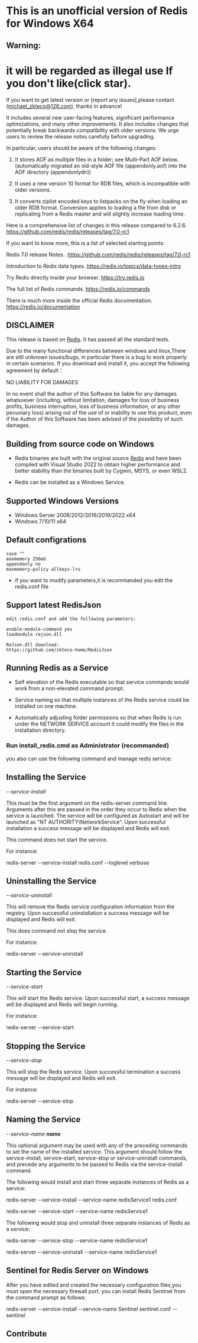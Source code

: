 # This is an unofficial version of Redis for Windows X64<!-- [zkteco-home](https://github.com/zkteco-home/redis-windows)-->

## Warning:

# it will be regarded as illegal use If you don't like(click star).

If you want to get latest version or [report any issues],please contact (michael_zkteco@126.com), thanks in advance!

It includes several new user-facing features, significant performance
optimizations, and many other improvements. It also includes changes that
potentially break backwards compatibility with older versions. We urge users to
review the release notes carefully before upgrading.

In particular, users should be aware of the following changes:

1. It stores AOF as multiple files in a folder; see Multi-Part AOF below.
   (automatically migrated an old-style AOF file (appendonly.aof) into the AOF directory (appendonlydir))

2. It uses a new version 10 format for RDB files, which is incompatible
   with older versions.

3. It converts ziplist encoded keys to listpacks on the fly when loading
   an older RDB format. Conversion applies to loading a file from disk or
   replicating from a Redis master and will slightly increase loading time.

Here is a comprehensive list of changes in this release compared to 6.2.6.
https://github.com/redis/redis/releases/tag/7.0-rc1

If you want to know more, this is a list of selected starting points:

Redis 7.0 release Notes . https://github.com/redis/redis/releases/tag/7.0-rc1

Introduction to Redis data types. https://redis.io/topics/data-types-intro

Try Redis directly inside your browser. https://try.redis.io

The full list of Redis commands. https://redis.io/commands

There is much more inside the official Redis documentation. https://redis.io/documentation

## DISCLAIMER

This release is based on [Redis](https://github.com/redis/redis). It has passed all the standard tests.

Due to the many functional differences between windows and linux,There are still unknown issues/bugs, in particular
there is a bug to work properly in certain scenarios.
If you download and install it, you accept the following agreement by default：

NO LIABILITY FOR DAMAGES

In no event shall the author of this Software be liable for any damages whatsoever (including, without limitation,
damages for loss of business profits, business interruption, loss of business information, or any other pecuniary loss)
arising out of the use of or inability to use this product, even if the Author of this Software has been advised of the
possibility of such damages.

## Building from source code on Windows

- Redis binaries are built with the original source [Redis](https://github.com/redis/redis) and have been compiled with
  Visual Studio 2022 to obtain higher performance and better stability than the binaries built by Cygwin, MSYS, or even
  WSL2.

- Redis can be installed as a Windows Service.

## Supported Windows Versions

- Windows Server 2008/2012/2016/2019/2022 x64
- Windows 7/10/11 x64

## Default configrations

	save ""
	maxmemory 256mb
	appendonly no
	maxmemory-policy allkeys-lru

- if you want to modify parameters,it is recommanded you edit the redis.conf file

## Support latest RedisJson

	edit redis.conf and add the following parameters:
	
	enable-module-command yes
	loadmodule rejson.dll

	ReJson.dll download:
	https://github.com/zkteco-home/RedisJson

## Running Redis as a Service

- Self elevation of the Redis executable so that service commands would work from a non-elevated command prompt.

- Service naming so that multiple instances of the Redis service could be installed on one machine.

- Automatically adjusting folder permissions so that when Redis is run under the NETWORK SERVICE account it could modify
  the files in the installation directory.

### Run install_redis.cmd as Administrator  (recommanded)

you also can use the following command and manage redis service:


Installing the Service
------------------------

*--service-install*

This must be the first argument on the redis-server command line. Arguments after this are passed in the order they
occur to Redis when the service is launched. The service will be configured as Autostart and will be launched as "NT
AUTHORITY\\NetworkService". Upon successful installation a success message will be displayed and Redis will exit.

This command does not start the service.

For instance:

redis-server --service-install redis.conf --loglevel verbose

Uninstalling the Service
------------------------

*--service-uninstall*

This will remove the Redis service configuration information from the registry. Upon successful uninstallation a success
message will be displayed and Redis will exit.

This does command not stop the service.

For instance:

redis-server --service-uninstall

Starting the Service
--------------------

*--service-start*

This will start the Redis service. Upon successful start, a success message will be displayed and Redis will begin
running.

For instance:

redis-server --service-start

Stopping the Service
--------------------

*--service-stop*

This will stop the Redis service. Upon successful termination a success message will be displayed and Redis will exit.

For instance:

redis-server --service-stop

Naming the Service
------------------

*--service-name **name***

This optional argument may be used with any of the preceding commands to set the name of the installed service. This
argument should follow the service-install, service-start, service-stop or service-uninstall commands, and precede any
arguments to be passed to Redis via the service-install command.

The following would install and start three separate instances of Redis as a service:

redis-server --service-install --service-name redisService1 redis.conf

redis-server --service-start --service-name redisService1

The following would stop and uninstall three separate instances of Redis as a service:

redis-server --service-stop --service-name redisService1

redis-server --service-uninstall --service-name redisService1


Sentinel for Redis Server on Windows
------------------------------------


After you have edited and created the necessary configuration files,you must open the necessary firewall port. you can
install Redis Sentinel from the command prompt as follows:

redis-server --service-install --service-name Sentinel sentinel.conf --sentinel

## Contribute




  
